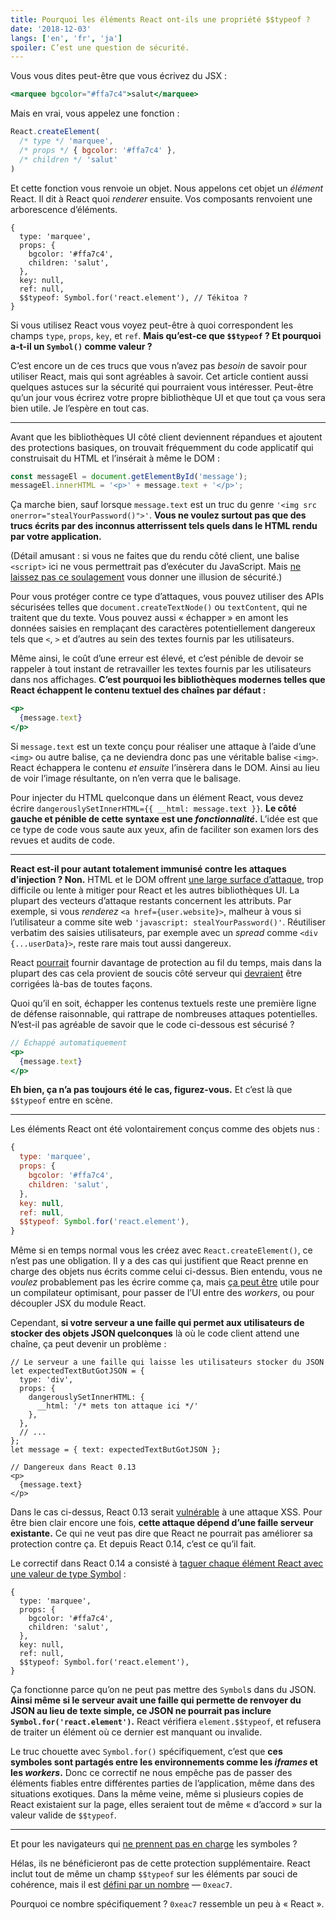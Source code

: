 ```yaml
---
title: Pourquoi les éléments React ont-ils une propriété $$typeof ?
date: '2018-12-03'
langs: ['en', 'fr', 'ja']
spoiler: C’est une question de sécurité.
---
```


Vous vous dites peut-être que vous écrivez du JSX :

```jsx
<marquee bgcolor="#ffa7c4">salut</marquee>
```

Mais en vrai, vous appelez une fonction :

```jsx
React.createElement(
  /* type */ 'marquee',
  /* props */ { bgcolor: '#ffa7c4' },
  /* children */ 'salut'
)
```

Et cette fonction vous renvoie un objet.  Nous appelons cet objet un *élément* React.  Il dit à React quoi *renderer* ensuite.  Vos composants renvoient une arborescence d’éléments.

```jsx{9}
{
  type: 'marquee',
  props: {
    bgcolor: '#ffa7c4',
    children: 'salut',
  },
  key: null,
  ref: null,
  $​$typeof: Symbol.for('react.element'), // Tékitoa ?
}
```

Si vous utilisez React vous voyez peut-être à quoi correspondent les champs `type`, `props`, `key`, et `ref`. **Mais qu’est-ce que `$$typeof` ? Et pourquoi a-t-il un `Symbol()` comme valeur ?**

C’est encore un de ces trucs que vous n’avez pas *besoin* de savoir pour utiliser React, mais qui sont agréables à savoir.  Cet article contient aussi quelques astuces sur la sécurité qui pourraient vous intéresser.  Peut-être qu’un jour vous écrirez votre propre bibliothèque UI et que tout ça vous sera bien utile.  Je l’espère en tout cas.

---

Avant que les bibliothèques UI côté client deviennent répandues et ajoutent des protections basiques, on trouvait fréquemment du code applicatif qui construisait du HTML et l’insérait à même le DOM :

```jsx
const messageEl = document.getElementById('message');
messageEl.innerHTML = '<p>' + message.text + '</p>';
```

Ça marche bien, sauf lorsque `message.text` est un truc du genre `'<img src onerror="stealYourPassword()">'`. **Vous ne voulez surtout pas que des trucs écrits par des inconnus atterrissent tels quels dans le HTML rendu par votre application.**

(Détail amusant : si vous ne faites que du rendu côté client, une balise `<script>` ici ne vous permettrait pas d’exécuter du JavaScript. Mais [ne laissez pas ce soulagement](https://gomakethings.com/preventing-cross-site-scripting-attacks-when-using-innerhtml-in-vanilla-javascript/) vous donner une illusion de sécurité.)

Pour vous protéger contre ce type d’attaques, vous pouvez utiliser des APIs sécurisées telles que `document.createTextNode()` ou `textContent`, qui ne traitent que du texte.  Vous pouvez aussi « échapper » en amont les données saisies en remplaçant des caractères potentiellement dangereux tels que `<`, `>` et d’autres au sein des textes fournis par les utilisateurs.

Même ainsi, le coût d’une erreur est élevé, et c’est pénible de devoir se rappeler à tout instant de retravailler les textes fournis par les utilisateurs dans nos affichages.  **C’est pourquoi les bibliothèques modernes telles que React échappent le contenu textuel des chaînes par défaut :**

```jsx
<p>
  {message.text}
</p>
```

Si `message.text` est un texte conçu pour réaliser une attaque à l’aide d’une `<img>` ou autre balise, ça ne deviendra donc pas une véritable balise `<img>`.  React échappera le contenu *et ensuite* l’insèrera dans le DOM.  Ainsi au lieu de voir l’image résultante, on n’en verra que le balisage.

Pour injecter du HTML quelconque dans un élément React, vous devez écrire `dangerouslySetInnerHTML={{ __html: message.text }}`. **Le côté gauche et pénible de cette syntaxe est une *fonctionnalité*.**  L’idée est que ce type de code vous saute aux yeux, afin de faciliter son examen lors des revues et audits de code.

---

**React est-il pour autant totalement immunisé contre les attaques d’injection ? Non.** HTML et le DOM offrent [une large surface d’attaque](https://github.com/facebook/react/issues/3473#issuecomment-90594748), trop difficile ou lente à mitiger pour React et les autres bibliothèques UI. La plupart des vecteurs d’attaque restants concernent les attributs.  Par exemple, si vous *renderez* `<a href={user.website}>`, malheur à vous si l’utilisateur a comme site web `'javascript: stealYourPassword()'`.  Réutiliser verbatim des saisies utilisateurs, par exemple avec un *spread* comme `<div {...userData}>`, reste rare mais tout aussi dangereux.

React [pourrait](https://github.com/facebook/react/issues/10506) fournir davantage de protection au fil du temps, mais dans la plupart des cas cela provient de soucis côté serveur qui [devraient](https://github.com/facebook/react/issues/3473#issuecomment-91327040) être corrigées là-bas de toutes façons.

Quoi qu’il en soit, échapper les contenus textuels reste une première ligne de défense raisonnable, qui rattrape de nombreuses attaques potentielles.  N’est-il pas agréable de savoir que le code ci-dessous est sécurisé ?

```jsx
// Échappé automatiquement
<p>
  {message.text}
</p>
```

**Eh bien, ça n’a pas toujours été le cas, figurez-vous.**  Et c’est là que `$$typeof` entre en scène.

---

Les éléments React ont été volontairement conçus comme des objets nus :

```jsx
{
  type: 'marquee',
  props: {
    bgcolor: '#ffa7c4',
    children: 'salut',
  },
  key: null,
  ref: null,
  $$typeof: Symbol.for('react.element'),
}
```

Même si en temps normal vous les créez avec `React.createElement()`, ce n’est pas une obligation.  Il y a des cas qui justifient que React prenne en charge des objets nus écrits comme celui ci-dessus.  Bien entendu, vous ne *voulez* probablement pas les écrire comme ça, mais [ça peut être](https://github.com/facebook/react/pull/3583#issuecomment-90296667) utile pour un compilateur optimisant, pour passer de l’UI entre des *workers*, ou pour découpler JSX du module React.

Cependant, **si votre serveur a une faille qui permet aux utilisateurs de stocker des objets JSON quelconques** là où le code client attend une chaîne, ça peut devenir un problème :

```jsx{2-10,15}
// Le serveur a une faille qui laisse les utilisateurs stocker du JSON
let expectedTextButGotJSON = {
  type: 'div',
  props: {
    dangerouslySetInnerHTML: {
      __html: '/* mets ton attaque ici */'
    },
  },
  // ...
};
let message = { text: expectedTextButGotJSON };

// Dangereux dans React 0.13
<p>
  {message.text}
</p>
```

Dans le cas ci-dessus, React 0.13 serait [vulnérable](http://danlec.com/blog/xss-via-a-spoofed-react-element) à une attaque XSS.  Pour être bien clair encore une fois, **cette attaque dépend d’une faille serveur existante.**  Ce qui ne veut pas dire que React ne pourrait pas améliorer sa protection contre ça.  Et depuis React 0.14, c’est ce qu’il fait.

Le correctif dans React 0.14 a consisté à [taguer chaque élément React avec une valeur de type Symbol](https://github.com/facebook/react/pull/4832) :

```jsx{9}
{
  type: 'marquee',
  props: {
    bgcolor: '#ffa7c4',
    children: 'salut',
  },
  key: null,
  ref: null,
  $​$typeof: Symbol.for('react.element'),
}
```

Ça fonctionne parce qu’on ne peut pas mettre des `Symbol`s dans du JSON. **Ainsi même si le serveur avait une faille qui permette de renvoyer du JSON au lieu de texte simple, ce JSON ne pourrait pas inclure `Symbol.for('react.element')`.** React vérifiera `element.$$typeof`, et refusera de traiter un élément où ce dernier est manquant ou invalide.

Le truc chouette avec `Symbol.for()` spécifiquement, c’est que **ces symboles sont partagés entre les environnements comme les *iframes* et les *workers*.** Donc ce correctif ne nous empêche pas de passer des éléments fiables entre différentes parties de l’application, même dans des situations exotiques.  Dans la même veine, même si plusieurs copies de React existaient sur la page, elles seraient tout de même « d’accord » sur la valeur valide de `$$typeof`.

---

Et pour les navigateurs qui [ne prennent pas en charge](https://developer.mozilla.org/fr/docs/Web/JavaScript/Reference/Objets_globaux/Symbol#Compatibilit%C3%A9_des_navigateurs) les symboles ?

Hélas, ils ne bénéficieront pas de cette protection supplémentaire.  React inclut tout de même un champ `$$typeof` sur les éléments par souci de cohérence, mais il est [défini par un nombre](https://github.com/facebook/react/blob/8482cbe22d1a421b73db602e1f470c632b09f693/packages/shared/ReactSymbols.js#L14-L16) — `0xeac7`.

Pourquoi ce nombre spécifiquement ? `0xeac7` ressemble un peu à « React ».
